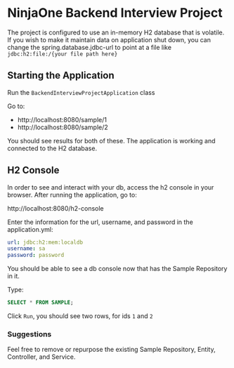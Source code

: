 # NinjaOne Backend Interview Project

The project is configured to use an in-memory H2 database that is volatile. If you wish to make it maintain data on
application shut down, you can change the spring.database.jdbc-url to point at a file
like `jdbc:h2:file:/{your file path here}`

## Starting the Application

Run the `BackendInterviewProjectApplication` class

Go to:

* http://localhost:8080/sample/1
* http://localhost:8080/sample/2

You should see results for both of these. The application is working and connected to the H2 database.

## H2 Console

In order to see and interact with your db, access the h2 console in your browser. After running the application, go to:

http://localhost:8080/h2-console

Enter the information for the url, username, and password in the application.yml:

```yml
url: jdbc:h2:mem:localdb
username: sa
password: password
```

You should be able to see a db console now that has the Sample Repository in it.

Type:

```sql
SELECT * FROM SAMPLE;
````

Click `Run`, you should see two rows, for ids `1` and `2`

### Suggestions

Feel free to remove or repurpose the existing Sample Repository, Entity, Controller, and Service. 
